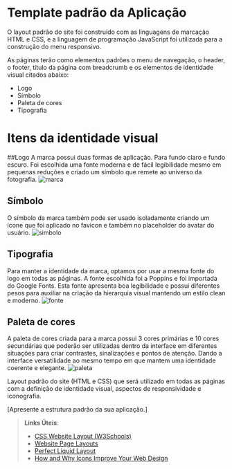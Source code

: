 # Template padrão da Aplicação

O layout padrão do site foi construído com as linguagens de marcação HTML e CSS, e a linguagem de programação JavaScript foi utilizada para a construção do menu responsivo.

As páginas terão como elementos padrões o menu de navegação, o header, o footer, título da página com breadcrumb e os elementos de identidade visual citados abaixo:
- Logo
- Símbolo
- Paleta de cores
- Tipografia

# Itens da identidade visual

##Logo
A marca possui duas formas de aplicação. Para fundo claro e fundo escuro. Foi escolhida uma fonte moderna e de fácil legibilidade mesmo em pequenas reduções e criado um símbolo que remete ao universo da fotografia.
![marca](https://github.com/user-attachments/assets/54ddb0d4-8166-4f52-8c4d-0912d50294df)

## Símbolo
O símbolo da marca também pode ser usado isoladamente criando um ícone que foi aplicado no favicon e também no placeholder do avatar do usuário.
![simbolo](https://github.com/user-attachments/assets/8e280063-9f69-4daf-ac85-f11f9487db40)

## Tipografia
Para manter a identidade da marca, optamos por usar a mesma fonte do logo em todas as páginas. A fonte escolhida foi a Poppins e foi importada do Google Fonts. Esta fonte apresenta boa legibilidade e possui diferentes pesos para auxiliar na criação da hierarquia visual mantendo um estilo clean e moderno.
![fonte](https://github.com/user-attachments/assets/b47dca00-c026-4e81-8767-b07091c5c6fd)

## Paleta de cores
A paleta de cores criada para a marca possui 3 cores primárias e 10 cores secundárias que poderão ser utilizadas dentro da interface em diferentes situações para criar contrastes, sinalizações e pontos de atenção. Dando a interface versatilidade ao mesmo tempo em que mantem uma identidade coerente e elegante.
![paleta](https://github.com/user-attachments/assets/0a94ed70-2b69-4f5c-bbb7-be1a10bb86c2)




Layout padrão do site (HTML e CSS) que será utilizado em todas as páginas com a definição de identidade visual, aspectos de responsividade e iconografia.

[Apresente a estrutura padrão da sua aplicação.]

> **Links Úteis**:
>
> - [CSS Website Layout (W3Schools)](https://www.w3schools.com/css/css_website_layout.asp)
> - [Website Page Layouts](http://www.cellbiol.com/bioinformatics_web_development/chapter-3-your-first-web-page-learning-html-and-css/website-page-layouts/)
> - [Perfect Liquid Layout](https://matthewjamestaylor.com/perfect-liquid-layouts)
> - [How and Why Icons Improve Your Web Design](https://usabilla.com/blog/how-and-why-icons-improve-you-web-design/)
